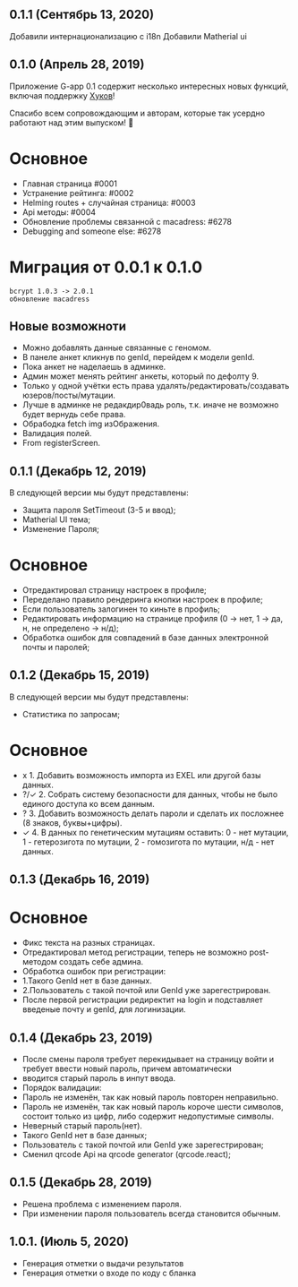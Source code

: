 ## 0.1.1 (Сентябрь 13, 2020)

Добавили интернационализацию с i18n
Добавили Matherial ui

## 0.1.0 (Апрель 28, 2019)

Приложение G-app 0.1 содержит несколько интересных новых функций, включая поддержку [Хуков](https://hooks-intro.html)!

Спасибо всем сопровождающим и авторам, которые так усердно работают над этим выпуском!  :tada:

# Основное

- Главная страница #0001
- Устранение рейтинга: #0002
- Helming routes + случайная страница: #0003
- Api методы: #0004
- Обновление проблемы связанной с macadress: #6278
- Debugging and someone else: #6278

# Миграция от 0.0.1 к 0.1.0

	bcrypt 1.0.3 -> 2.0.1
	обновление macadress

## Новые возможноти

- Можно добавлять данные связанные с геномом.
- В панеле анкет кликнув по genId, перейдем к модели genId.
- Пока анкет не наделаешь в админке.
- Админ может менять рейтинг анкеты, который по дефолту 9.
- Только у одной учётки есть права удалять/редактировать/создавать юзеров/посты/мутации.
- Лучше в админке не редакдир0вадь роль, т.к. иначе не возможно будет вернудь себе права.
- Обрабодка fetch img изОбражения.
- Валидация полей.
- From registerScreen.

 ## 0.1.1 (Декабрь 12, 2019)

 В следующей версии мы будут представлены:
 - Защита пароля SetTimeout (3-5 и ввод);
 - Matherial UI тема;
 - Изменение Пароля;

# Основное

- Отредактировал страницу настроек в профиле;
- Переделано правило рендеринга кнопки настроек в профиле;
- Если пользователь залогинен то киньте в профиль;
- Редактировать информацию на странице профиля (0 -> нет, 1 -> да, н, не определено -> н/д);
- Обработка ошибок для совпадений в базе данных электронной почты и паролей;

 ## 0.1.2 (Декабрь 15, 2019)

 В следующей версии мы будут представлены:
  - Статистика по запросам;

# Основное

- x    1. Добавить возможность импорта из EXEL или другой базы данных.
- ?/✓  2. Собрать систему безопасности для данных, чтобы не было единого доступа ко всем данным.
- ?    3. Добавить возможность делать пароли и сделать их посложнее (8 знаков, буквы+цифры).
- ✓    4. В данных по генетическим мутациям оставить: 0 - нет мутации, 1 - гетерозигота по мутации, 2 - гомозигота по мутации, н/д - нет данных.

 ## 0.1.3 (Декабрь 16, 2019)

# Основное

- Фикс текста на разных страницах.
- Отредактировал метод регистрации, теперь не возможно post-методом создать себе админа.
- Обработка ошибок при регистрации: 
- 1.Такого GenId нет в базе данных. 
- 2.Пользователь с такой почтой или GenId уже зарегестрирован.
- После первой регистрации редиректит на login и подставляет введеные почту и genId, для логинизации.

 ## 0.1.4 (Декабрь 23, 2019)

- После смены пароля требует перекидывает на страницу войти и требует ввести новый пароль, причем автоматически
- вводится старый пароль в инпут ввода.
- Порядок валидации:
- Пароль не изменён, так как новый пароль повторен неправильно.
- Пароль не изменён, так как новый пароль короче шести символов, состоит только из цифр, либо содержит недопустимые символы.
- Неверный старый пароль(нет).
- Такого GenId нет в базе данных;
- Пользователь с такой почтой или GenId уже зарегестрирован;
- Сменил qrcode Api на qrcode generator (qrcode.react);

 ## 0.1.5 (Декабрь 28, 2019)

- Решена проблема с изменением пароля.
- При изменении пароля пользователь всегда становится обычным.

 ## 1.0.1. (Июль 5, 2020)

 - Генерация отметки о выдачи результатов
 - Генерация отметки о входе по коду с бланка